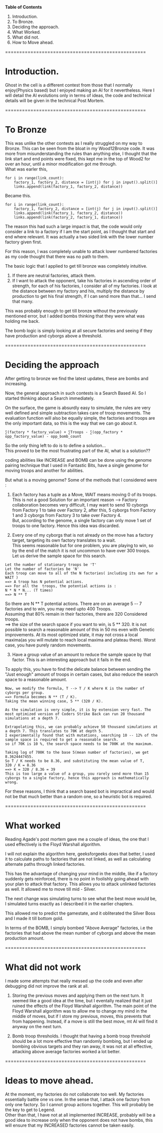 
__Table of Contents__  
1) Introduction.  
2) To Bronze.  
3) Deciding the approach.  
4) What Worked.  
5) What did not.  
6) How to Move ahead.    
  
==================================================  
  
Introduction.  
==================================================  
  
Ghost in the cell is a different contest from those that I normally enjoy(Physics based) but I enjoyed making an AI for it nevertheless. Here I will detail the AI evolutions only in terms of ideas, the code and technical details will be given in the technical Post Mortem.  
  
==================================================  
  
To Bronze  
==================================================  
  
This was unlike the other contests as I really struggled on my way to Bronze. This can be seen from the bloat in my Wood12Bronze code. It was more from misunderstanding the rules than anything else, I thought that the link start and end points were fixed, this kept me in the top of Wood2 for over an hour, until a minor modification got me through.  
What was earler this,  
  
```
for i in range(link_count):
    factory_1, factory_2, distance = [int(j) for j in input().split()]
    links.append(link(factory_1, factory_2, distance))
```  
   
Became this.  
```
for i in range(link_count):
    factory_1, factory_2, distance = [int(j) for j in input().split()]
    links.append(link(factory_1, factory_2, distance))
    links.append(link(factory_2, factory_1, distance))
```   
The reason this had such a large impact is that, the code would only consider a link to a factory if I am the start point, as I thought that start and end where relevant. It was actually a two sided link with the lower number factory given first.  
  
For this reason, I was completely unable to attack lower numbered factories as my code thought that there was no path to them.  
  
The basic logic that I applied to get till bronze was completely intuitive.   
1) If there are neutral factories, attack them.   
2) If I want to attack the opponent, take his factories in ascending order of strength, for each of his factories, I consider all of my factories. I look at the distance between my factory and his, multiply the distance by production to get his final strength, if I can send more than that... I send that many.  
  
This was probably enough to get till bronze without the previously mentioned error, but I added bombs thinking that they were what was holding me back.  
  
The bomb logic is simply looking at all secure factories and seeing if they have production and cyborgs above a threshold.  
  
==================================================   
  
Deciding the approach  
==================================================   
  
After getting to bronze we find the latest updates, these are bombs and increasing.  
  
Now, the general approach in such contests is a Search Based AI. So I started thinking about a Search immediately.  
  
On the surface, the game is absurdly easy to simulate, the rules are very well defined and simple subtraction takes care of troop movements. The evaluation function will also be equally simple, the factories and troops are the only important data, so this is the way that we can go about it.  
```
∑(factory * factory_value) + ∑Troops - ∑(opp_factory * opp_factory_value) - opp_bomb_count
```  
So the only thing left to do is to define a solution...  
This proved to be the most frustrating part of the AI, what is a solution??   
   
coding abilities like INCREASE and BOMB can be done using the genome pairing technique that I used in Fantastic Bits, have a single genome for moving troops and another for abilities.  
  
But what is a moving genome? Some of the methods that I considered were :  
1) Each factory has a tuple as a Move, WAIT means moving 0 of its troops.
   This is not a good Solution for an important reason --> Factory collaboration becomes very difficult, I may want to send 10 cyborgs from Factory 1 to take over Factory 2, after this, 5 cyborgs from Factory 1 and 3 cyborgs from Factory 3 to take over Factory 4.  
   But, according to the genome, a single factory can only move 1 set of troops to one factory. Hence this idea was discarded.
   
  2) Every one of my cyborgs that is not already on the move has a factory target, targeting its own factory translates to a wait.  
  This seems reasonable but for one problem, you are playing to win, so by the end of the match it is not uncommon to have over 300 troops.  
  Let us derive the sample space for this search.  
  ```
  Let the number of stationary troops be 'T'
  Let the number of factories be 'N'
  Each troop can move to all of the N factories( including its own for a WAIT )
  ==> A troop has N potential actions.
  ==> For all the  troops, the potential actions is :
  N * N * N... (T times)
  ==> N ** T
  ```
  So there are N ** T potential actions. There are on an average 5 -- 7 factories and to win, you may need upto 400 Troops.  
  Assuming that 80% remain in their factories, there are 320 Considered troops.  
  ==> the size of the search space if you want to win, is 5 ** 320. It is not possible to search a reasonable amount of this in    50 ms even with Genetic improvements. At its most optimized state, it may not cross a local maxima(as you will mutate to reach local maxima and plateau there). Worst case, you have purely random movements.  
   
3) Have a group value of an amount to reduce the sample space by that factor. This is an interesting approach but it fails in the end.  
  
To apply this, you have to find the delicate balance between sending the "Just enough" amount of troops in certain cases, but also reduce the search space to a reasonable amount.  
```
Now, we modify the formula, T --> T / K where K is the number of cyborgs per group.  
==> Formula becomes N ** (T / K).  
Taking the mean winning case, 5 ** (320 / K).  

As the simulation is very simple, it is by extension very fast. The most optimized version of Coders Strike Back can run 20 thousand simulations at a depth 7.  

Extrapolating this, we can probably achieve 50 thousand simulations at a depth 7. This translates to 70K at depth 5.
I experimentally found that with mutations, searching 10 -- 12% of the sample space is required to get a reasonable search.
so if 70K is 10 %, the search space needs to be 700K at the maximum.

Taking log of 700K to the base 5(mean number of factories), we get 8.3624447455.
So T / K needs to be 8.36, and substituting the mean value of T,
320 / K = 8.36
==> K = 320 / 8.36 = 39
This is too large a value of a group, you rarely send more than 15 cyborgs to a single factory, hence this approach is mathematically wrong.
```  
  
For these reasons, I think that a search based bot is impractical and would not be that much better than a random one, so a heuristic bot is required.  
  
==================================================   
  
What worked  
==================================================   
  
Reading Agade's post mortem gave me a couple of ideas, the one that I used effectively is the Floyd Warshall algorithm.  
  
I will not explain the algorithm here, geeksforgeeks does that better, I used it to calculate paths to factories that are not linked, as well as calculating alternate paths through linked factories.  
  
This has the advantage of changing your mind in the middle, like if a factory suddenly gets reinforced, there is no point in foolishly going ahead with your plan to attack that factory. This allows you to attack unlinked factories as well.  It allowed me to move till mid - Silver.  
  
The next change was simulating turns to see what the best move would be, I simulated turns exactly as I described it in the earlier chapters.  
  
This allowed me to predict the gamestate, and it obliterated the Silver Boss and I made it till bottom gold.  
  
In terms of the BOMB, I simply bombed "Above Average" factories, i.e the factories that had above the mean number of cyborgs and above the mean production amount.  
   
==================================================   
  
What did not work  
==================================================   
  
I made some attempts that really messed up the code and even after debugging did not improve the rank at all.  
1) Storing the previous moves and applying them on the next turn. It seemed like a good idea at the time, but I eventally realized that it just ruined the effects of the Floyd Warshall algorithm. The main point of the Floyd Warshall algorithm was to allow me to change my mind in the middle of moves, but if I store my previous, moves, this prevents that from happening. Instead, if a move is still the best move, mt AI will find it anyway on the next turn.  
   
2) Bomb troop thresholds. I thought that having a bomb troop threshold should be a lot more effective than randomly bombing, but I ended up bombing obvious targets and they ran away, it was not at all effective, attacking above average factories worked a lot better.  
   
==================================================   
  
Ideas to move ahead.  
==================================================   
  
At the moment, my factories do not collaborate too well. My factories essentially battle one vs one. In the sense that, I attack one factory from only one factory. So I cannot group actions together. This will probably be the key to get to Legend.    
Other than that, I have not at all implemented INCREASE, probably will be a good idea to increase only when the opponent does not have bombs, this will ensure that my INCREASED factories cannot be taken easily.  











